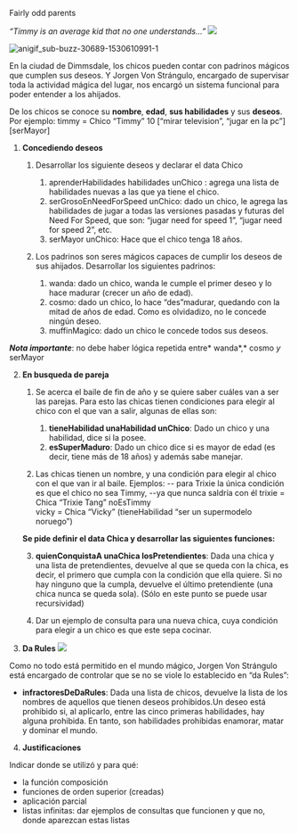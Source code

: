 ﻿Fairly odd parents

*“Timmy is an average kid that no one understands...” ![](Aspose.Words.df28e612-e891-4b73-ae61-b31e4ab6141d.001.png)*

![anigif_sub-buzz-30689-1530610991-1](https://user-images.githubusercontent.com/54424951/167044792-2e3a123e-a473-4cef-ab30-b010a4cd48eb.gif)

En  la  ciudad  de  Dimmsdale,  los  chicos  pueden  contar  con  padrinos  mágicos  que  cumplen  sus  deseos.  Y  Jorgen  Von  Strángulo,   encargado  de  supervisar  toda  la  actividad  mágica  del  lugar,  nos  encargó  un  sistema  funcional  para  poder  entender a los ahijados. 

De los chicos se conoce su **nombre**, **edad**, **sus habilidades** y sus **deseos**. Por ejemplo: timmy = Chico “Timmy” 10 [“mirar television”, “jugar en la pc”] [serMayor]

1. **Concediendo deseos**
   1. Desarrollar los siguiente deseos y declarar el data Chico
      1. aprenderHabilidades habilidades unChico : agrega una lista de habilidades nuevas a las que ya tiene el chico.
      2. serGrosoEnNeedForSpeed unChico: dado un chico, le agrega las habilidades de  jugar  a  todas  las  versiones  pasadas  y  futuras  del  Need  For  Speed,  que son: “jugar need for speed 1”, “jugar need for speed 2”, etc.
      3. serMayor unChico: Hace que el chico tenga 18 años.

   2. Los  padrinos  son  seres  mágicos  capaces  de  cumplir  los  deseos  de  sus  ahijados.  Desarrollar los siguientes padrinos:
      1. wanda: dado un chico, wanda le cumple el primer deseo y lo hace madurar (crecer un año de edad).
      2. cosmo: dado un chico, lo hace “des”madurar, quedando con la mitad de años de edad. Como es olvidadizo, no le concede ningún deseo.
      3. muffinMagico: dado un chico le concede todos sus deseos. 

***Nota importante***: no debe haber lógica repetida entre* wanda*,* cosmo *y* serMayor

2. **En busqueda de pareja**
   1. Se acerca el baile de fin de año y se quiere saber cuáles van a ser las parejas. Para esto las chicas tienen condiciones para elegir al chico con el que van a salir, algunas de ellas son:
      1. **tieneHabilidad unaHabilidad unChico**: Dado un chico y una habilidad, dice si la posee.
      2. **esSuperMaduro**: Dado un chico dice si es mayor de edad (es decir, tiene más de 18 años) y además sabe manejar.
   
   2. Las chicas tienen un nombre, y una condición para elegir al chico con el que van ir al baile. Ejemplos:
    -- para Trixie la única condición es que el chico no sea Timmy, 
    --ya que nunca saldría con él
    trixie = Chica “Trixie Tang” noEsTimmy  
    vicky = Chica “Vicky” (tieneHabilidad “ser un supermodelo noruego”) 

    **Se pide definir el data Chica y desarrollar las siguientes funciones:**

   3. **quienConquistaA unaChica losPretendientes**: Dada una chica y una lista de pretendientes, devuelve al que se queda con la chica, es decir, el primero que cumpla con la condición que ella quiere. Si no hay ninguno que la cumpla, devuelve el último pretendiente (una chica nunca se queda sola). (Sólo en este punto se puede usar recursividad)
   
   4. Dar un ejemplo de consulta para una nueva chica, cuya condición para elegir a un chico es que este sepa cocinar.

3. **Da Rules ![](Aspose.Words.df28e612-e891-4b73-ae61-b31e4ab6141d.002.png)**

Como no todo está permitido en el mundo mágico, Jorgen  Von Strángulo está encargado de controlar que se no se  viole lo establecido en “da Rules”: 

-   **infractoresDeDaRules**:  Dada  una  lista  de  chicos,  devuelve  la  lista  de  los  nombres  de  aquellos que tienen deseos prohibidos.Un deseo  está  prohibido  si,  al  aplicarlo,  entre  las  cinco primeras habilidades, hay alguna prohibida.  En  tanto,  son  habilidades  prohibidas  enamorar,  matar y dominar el mundo. 

4. **Justificaciones**  

Indicar donde se utilizó y para qué:

- la función composición
- funciones de orden superior (creadas) 
- aplicación parcial
- listas infinitas: dar ejemplos de consultas que funcionen y que no, donde aparezcan estas listas

